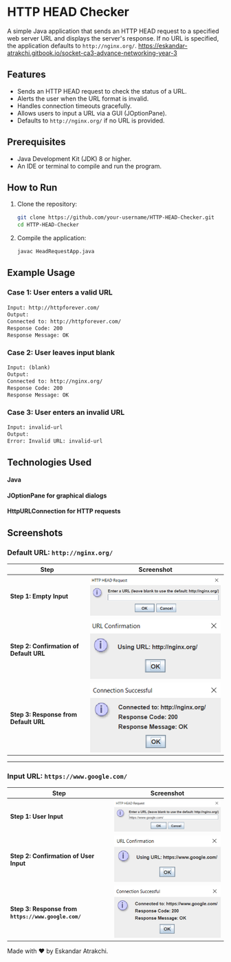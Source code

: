 # HTTP HEAD Checker

A simple Java application that sends an HTTP HEAD request to a specified web server URL and displays the server's response. If no URL is specified, the application defaults to `http://nginx.org/`.
https://eskandar-atrakchi.gitbook.io/socket-ca3-advance-networking-year-3 

## Features
- Sends an HTTP HEAD request to check the status of a URL.
- Alerts the user when the URL format is invalid.
- Handles connection timeouts gracefully.
- Allows users to input a URL via a GUI (JOptionPane).
- Defaults to `http://nginx.org/` if no URL is provided.

## Prerequisites
- Java Development Kit (JDK) 8 or higher.
- An IDE or terminal to compile and run the program.

## How to Run
1. Clone the repository:
   ```bash
   git clone https://github.com/your-username/HTTP-HEAD-Checker.git
   cd HTTP-HEAD-Checker
   ```
2. Compile the application:
   ```bash
   javac HeadRequestApp.java
   ```

## Example Usage

### Case 1: User enters a valid URL
    Input: http://httpforever.com/
    Output:
    Connected to: http://httpforever.com/
    Response Code: 200
    Response Message: OK

### Case 2: User leaves input blank
    Input: (blank)
    Output:
    Connected to: http://nginx.org/
    Response Code: 200
    Response Message: OK

### Case 3: User enters an invalid URL
    Input: invalid-url
    Output:
    Error: Invalid URL: invalid-url

## Technologies Used
#### Java
#### JOptionPane for graphical dialogs
#### HttpURLConnection for HTTP requests

## Screenshots

### Default URL: `http://nginx.org/`

| Step | Screenshot |
|------|------------|
| **Step 1: Empty Input** | ![Empty Input Screenshot](https://github.com/EskandarAtrakchi/HTTP-HEAD-Checker/blob/main/Screenshots/Empty%20input.png?raw=true) |
| **Step 2: Confirmation of Default URL** | ![Default URL Confirmation Screenshot](https://github.com/EskandarAtrakchi/HTTP-HEAD-Checker/blob/main/Screenshots/Empty%20input%20confirmation.png?raw=true) |
| **Step 3: Response from Default URL** | ![Default URL Response Screenshot](https://github.com/EskandarAtrakchi/HTTP-HEAD-Checker/blob/main/Screenshots/default%20response.png?raw=true) |

---

### Input URL: `https://www.google.com/`

| Step | Screenshot |
|------|------------|
| **Step 1: User Input** | ![Google Input Screenshot](https://github.com/EskandarAtrakchi/HTTP-HEAD-Checker/blob/main/Screenshots/Google%20input.png?raw=true) |
| **Step 2: Confirmation of User Input** | ![Google Input Confirmation Screenshot](https://github.com/EskandarAtrakchi/HTTP-HEAD-Checker/blob/main/Screenshots/Google%20input%20confirmation.png?raw=true) |
| **Step 3: Response from `https://www.google.com/`** | ![Google Response Screenshot](https://github.com/EskandarAtrakchi/HTTP-HEAD-Checker/blob/main/Screenshots/Google%20response.png?raw=true) |



Made with ❤️ by Eskandar Atrakchi.
